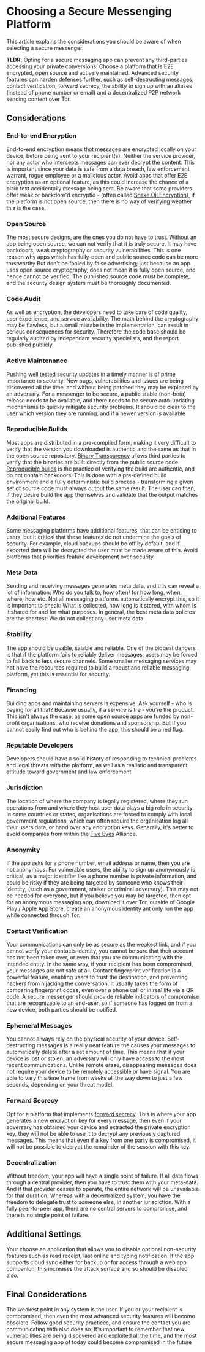 # Choosing a Secure Messenging Platform

This article explains the considerations you should be aware of when selecting a secure messenger.

**TLDR;** Opting for a secure messaging app can prevent any third-parties accessing your private conversions. Choose a platform that is E2E encrypted, open source and actively maintained. Advanced security features can harden defenses further, such as  self-destructing messages, contact verification, forward secrecy, the ability to sign up with an aliases (instead of phone number or email) and a decentralized P2P network sending content over Tor.

## Considerations

### End-to-end Encryption
End-to-end encryption means that messages are encrypted locally on your device, before being sent to your recipient(s). Neither the service provider, nor any actor who intercepts messages can ever decrypt the content. This is important since your data is safe from a data breach, law enforcement warrant, rogue employee or a malicious actor. Avoid apps that offer E2E encryption as an optional feature, as this could increase the chance of a plain text accidentally message being sent. Be aware that some providers offer weak or backdore'd encryptio - (often called [Snake Oil Encryption](https://en.wikipedia.org/wiki/Snake_oil_(cryptography))), if the platform is not open source, then there is no way of verifying weather this is the case.

### Open Source
The most secure designs, are the ones you do not have to trust. Without an app being open source, we can not verify that it is truly secure. It may have backdoors, weak cryptography or security vulnerabilities. This is one reason why apps which has fully-open and public source code can be more trustworthy But don't be fooled by false advertising; just because an app uses open source cryptography, does not mean it is fully open source, and hence cannot be verified. The published source code must be complete, and the security design system must be thoroughly documented.

### Code Audit
As well as encryption, the developers need to take care of code quality, user experience, and service availability. The math behind the cryptography may be flawless, but a small mistake in the implementation, can result in serious consequences for security. Therefore the code base should be regularly audited by independant security specialists, and the report published publicly.

### Active Maintenance
Pushing  well tested security updates in a timely manner is of prime importance to security.  New bugs, vulnerabilities and issues are being discovered all the time, and without being patched they may be exploited by an adversary.  For a messenger to be secure, a public stable (non-beta) release needs to be available, and there needs to be secure auto-updating mechanisms to quickly mitigate security problems. It should be clear to the user which version they are running, and if a newer version is available

### Reproducible Builds
Most apps are distributed in a pre-compiled form, making it very difficult to verify that the version you downloaded is authentic and the same as that in the open source repository.  [Binary Transparency](https://wiki.mozilla.org/Security/Binary_Transparency) allows third parties to verify that the binaries are built directly from the public source code. [Reproducible builds](https://reproducible-builds.org) is the practice of verifying the build are authentic, and do not contain backdoors. This is done with a pre-defined build environment and a  fully deterministic build process - transforming a given set of source code must always output the same result. The user can then, if they desire build the app themselves and validate that the output matches the original build.

### Additional Features
Some messaging platforms have additional features, that can be enticing to users, but it critical that these features do not undermine the goals of security. For example, cloud backups should be off by default, and if exported data will be decrypted the user must be made aware of this. Avoid platforms that priorities feature development over security

### Meta Data
Sending and receiving messages generates meta data, and this can reveal a lot of information: Who do you talk to, how often/ for how long, when, where, how etc. Not all messaging platforms automatically encrypt this, so it is important to check: What is collected, how long is it stored, with whom is it shared for and for what purposes. In general, the best meta data policies are the shortest: We do not collect any user meta data.

### Stability
The app should be usable, salable and reliable.  One of the biggest dangers is that if the platform fails to reliably deliver messages, users may be forced to fall back to less secure channels.  Some smaller messaging services may not have the resources required to build a robust and reliable messaging platform, yet this is essential for security.

### Financing
Building apps and maintaining servers is expensive. Ask yourself - who is paying for all that? Because usually, if a service is fre - you're the product. This isn't always the case, as some open source apps are funded by non-profit organisations, who receive donations and sponsorship.  But if you cannot easily find out who is behind the app, this should be a red flag.

### Reputable Developers
Developers should have a solid history of responding to technical problems and legal threats with the platform, as well as a realistic and transparent attitude toward government and law enforcement


### Jurisdiction 
The location of where the company is legally registered, where they run operations from and where they host user data plays a big role in security. In some countries or states, organisations are forced to comply with local government regulations, which can often require the organisation log all their users data, or hand over any encryption keys. Generally, it's better to avoid companies from within the [Five Eyes](https://en.wikipedia.org/wiki/Five_Eyes) Alliance.

### Anonymity
If the app asks for a phone number, email address or name, then you are not anonymous.  For vulnerable users, the ability to sign up anonymously is critical, as a major identifier like a phone number  is private information, and could be risky if they are being targeted by someone who knows their identity, (such as a government, stalker or criminal adversary). This may not be needed for everyone, but if you believe you may be targeted, then opt for an anonymous messaging app, download it over Tor, outside of Google Play / Apple App Store, create an anonymous identity  ant only run the app while connected through Tor.

### Contact Verification
Your communications can only be as secure as the weakest link, and if you cannot verify your contacts identity, you cannot be sure that their account has not been taken over, or even that you are communicating with the intended entity. In the same way, if your recipient has been compromised, your messages are not safe at all. Contact fingerprint verification is a powerful feature, enabling users to trust the destination, and preventing hackers from hijacking the conversation. It usually takes the form of comparing fingerprint codes, even over a phone call or in real life via a QR code. A secure messenger should provide reliable indicators of compromise that are recognizable to an end-user, so if someone has logged on from a new device, both parties should be notified.

### Ephemeral Messages
You cannot always rely on the physical security of your device. Self-destructing messages is a really neat feature the causes your messages to automatically delete after a set amount of time. This means that if your device is lost or stolen, an adversary will only have access to the most recent communications. Unlike remote erase, disappearing messages does not require your device to be remotely accessible or have signal. You are able to vary this time frame from weeks all the way down to just a few seconds, depending on your threat model.

### Forward Secrecy
Opt for a platform that implements  [forward secrecy](https://en.wikipedia.org/wiki/Forward_secrecy). This is where your app generates a new encryption key for every message, then even if your adversary has obtained your device and extracted the private encryption key, they will not be able to use it to decrypt any previously captured messages. This means that even if a key from one party is compromised, it will not be possible to decrypt the remainder of the session with this key.

### Decentralization
Without freedom, your app will have a single point of failure. If all data flows through a central provider, then you have to trust them with your meta-data. And if that provider ceases to operate, the entire network will be unavailable for that duration. Whereas with a decentralized system, you have the freedom to delegate trust to someone else, in another jurisdiction. With a fully peer-to-peer app, there are no central servers to compromise, and there is no single point of failure.

## Additional Settings
Your choose an application that allows you to disable optional non-security features such as read receipt, last online and typing notification. If the app supports cloud sync either for backup or for access through a web app companion, this increases the attack surface and so should be disabled also.

## Final Considerations
The weakest point in any system is the user. If you or your recipient is compromised, then even the most advanced security features will become obsolete. Follow good security practices, and ensure the contact you are communicating with also does so. It's important to remember that new vulnerabilities are being discovered and exploited all the time, and the most secure messaging app of today could become compromised in the future

